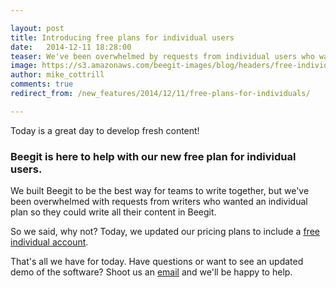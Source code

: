 ```yaml
---

layout: post
title: Introducing free plans for individual users 
date:   2014-12-11 18:28:00
teaser: We've been overwhelmed by requests from individual users who want the option for a free personal account. So we said, why not? 
image: https://s3.amazonaws.com/beegit-images/blog/headers/free-individual-users.png
author: mike_cottrill
comments: true
redirect_from: /new_features/2014/12/11/free-plans-for-individuals/

---
```


Today is a great day to develop fresh content! 

### Beegit is here to help with our new free plan for individual users.

We built Beegit to be the best way for teams to write together, but we've been overwhelmed with requests from writers who wanted an individual plan so they could write all their content in Beegit. 

So we said, why not? Today, we updated our pricing plans to include a [free individual account](https://beegit.com/pricing). 

That's all we have for today. Have questions or want to see an updated demo of the software? Shoot us an [email](mailto:support@beegit.com) and we'll be happy to help. 
